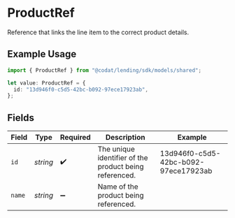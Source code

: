 # ProductRef

Reference that links the line item to the correct product details.

## Example Usage

```typescript
import { ProductRef } from "@codat/lending/sdk/models/shared";

let value: ProductRef = {
  id: "13d946f0-c5d5-42bc-b092-97ece17923ab",
};
```

## Fields

| Field                                                  | Type                                                   | Required                                               | Description                                            | Example                                                |
| ------------------------------------------------------ | ------------------------------------------------------ | ------------------------------------------------------ | ------------------------------------------------------ | ------------------------------------------------------ |
| `id`                                                   | *string*                                               | :heavy_check_mark:                                     | The unique identifier of the product being referenced. | 13d946f0-c5d5-42bc-b092-97ece17923ab                   |
| `name`                                                 | *string*                                               | :heavy_minus_sign:                                     | Name of the product being referenced.                  |                                                        |